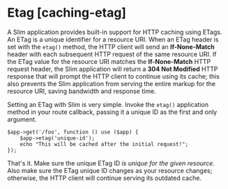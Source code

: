 # Etag [caching-etag] #

A Slim application provides built-in support for HTTP caching using ETags. An ETag is a unique identifier for a resource URI. When an ETag header is set with the `etag()` method, the HTTP client will send an **If-None-Match** header with each subsequent HTTP request of the same resource URI. If the ETag value for the resource URI matches the **If-None-Match** HTTP request header, the Slim application will return a **304 Not Modified** HTTP response that will prompt the HTTP client to continue using its cache; this also prevents the Slim application from serving the entire markup for the resource URI, saving bandwidth and response time.

Setting an ETag with Slim is very simple. Invoke the `etag()` application method in your route callback, passing it a unique ID as the first and only argument.

    $app->get('/foo', function () use ($app) {
        $app->etag('unique-id');
        echo "This will be cached after the initial request!";
    });

That's it. Make sure the unique ETag ID *is unique for the given resource*. Also make sure the ETag unique ID changes as your resource changes; otherwise, the HTTP client will continue serving its outdated cache.